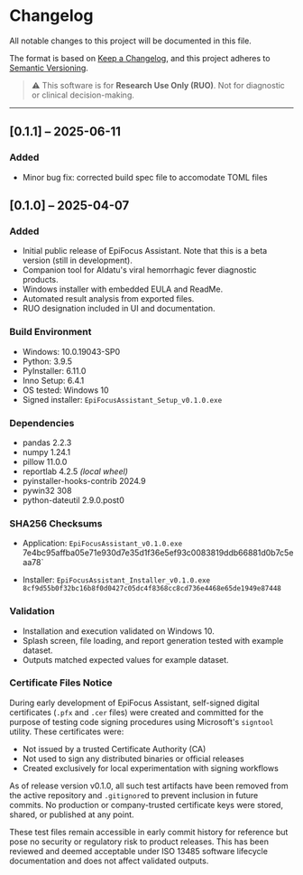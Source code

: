 # Changelog

All notable changes to this project will be documented in this file.

The format is based on [Keep a Changelog](https://keepachangelog.com/en/1.0.0/),
and this project adheres to [Semantic Versioning](https://semver.org/).

> ⚠️ This software is for **Research Use Only (RUO)**. Not for diagnostic or clinical decision-making.

---
## [0.1.1] – 2025-06-11
### Added
- Minor bug fix: corrected build spec file to accomodate TOML files

## [0.1.0] – 2025-04-07
### Added
- Initial public release of EpiFocus Assistant. Note that this is a beta version (still in development).
- Companion tool for Aldatu's viral hemorrhagic fever diagnostic products.
- Windows installer with embedded EULA and ReadMe.
- Automated result analysis from exported files.
- RUO designation included in UI and documentation.

### Build Environment
- Windows: 10.0.19043-SP0
- Python: 3.9.5
- PyInstaller: 6.11.0
- Inno Setup: 6.4.1
- OS tested: Windows 10
- Signed installer: `EpiFocusAssistant_Setup_v0.1.0.exe`

### Dependencies
- pandas 2.2.3
- numpy 1.24.1
- pillow 11.0.0
- reportlab 4.2.5  _(local wheel)_
- pyinstaller-hooks-contrib 2024.9
- pywin32 308
- python-dateutil 2.9.0.post0

### SHA256 Checksums
- Application: `EpiFocusAssistant_v0.1.0.exe
  `7e4bc95affba05e71e930d7e35d1f36e5ef93c0083819ddb66881d0b7c5eaa78`

- Installer: `EpiFocusAssistant_Installer_v0.1.0.exe`  
  `8cf9d55b0f32bc16b8f0d0427c05dc4f8368cc8cd736e4468e65de1949e87448`

### Validation
- Installation and execution validated on Windows 10.
- Splash screen, file loading, and report generation tested with example dataset.
- Outputs matched expected values for example dataset.

### Certificate Files Notice

During early development of EpiFocus Assistant, self-signed digital certificates (`.pfx` and `.cer` files) were created and committed for the purpose of testing code signing procedures using Microsoft's `signtool` utility. These certificates were:

- Not issued by a trusted Certificate Authority (CA)
- Not used to sign any distributed binaries or official releases
- Created exclusively for local experimentation with signing workflows

As of release version v0.1.0, all such test artifacts have been removed from the active repository and `.gitignore`d to prevent inclusion in future commits. No production or company-trusted certificate keys were stored, shared, or published at any point. 

These test files remain accessible in early commit history for reference but pose no security or regulatory risk to product releases. This has been reviewed and deemed acceptable under ISO 13485 software lifecycle documentation and does not affect validated outputs.
